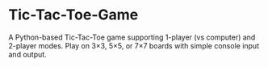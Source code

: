 # Tic-Tac-Toe-Game
A Python-based Tic-Tac-Toe game supporting 1-player (vs computer) and 2-player modes. Play on 3×3, 5×5, or 7×7 boards with simple console input and output.
